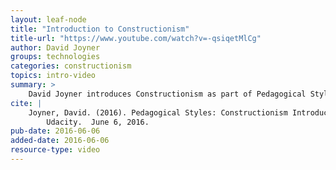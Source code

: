```yaml
---
layout: leaf-node
title: "Introduction to Constructionism"
title-url: "https://www.youtube.com/watch?v=-qsiqetMlCg"
author: David Joyner
groups: technologies
categories: constructionism
topics: intro-video
summary: >
    David Joyner introduces Constructionism as part of Pedagogical Styles.
cite: |
    Joyner, David. (2016). Pedagogical Styles: Constructionism Introductory Video.
        Udacity.  June 6, 2016.
pub-date: 2016-06-06
added-date: 2016-06-06
resource-type: video
---
```

